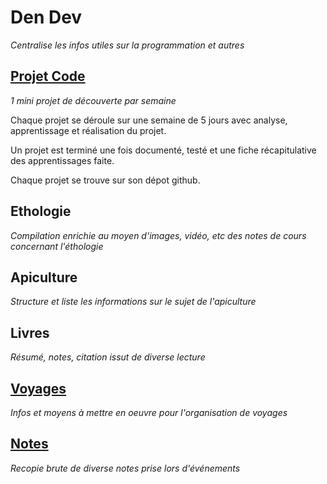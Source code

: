 # Den Dev

*Centralise les infos utiles sur la programmation et autres*

## [Projet Code](projet-code.html)

*1 mini projet de découverte par semaine*

Chaque projet se déroule sur une semaine de 5 jours avec analyse, apprentissage et réalisation du projet.

Un projet est terminé une fois documenté, testé et une fiche récapitulative des apprentissages faite.

Chaque projet se trouve sur son dépot github. 

## Ethologie

*Compilation enrichie au moyen d'images, vidéo, etc des notes de cours concernant l'éthologie*

## Apiculture

*Structure et liste les informations sur le sujet de l'apiculture*

## Livres

*Résumé, notes, citation issut de diverse lecture*

## [Voyages](voyages.html)

*Infos et moyens à mettre en oeuvre pour l'organisation de voyages*

## [Notes](notes.html)

*Recopie brute de diverse notes prise lors d'événements*
